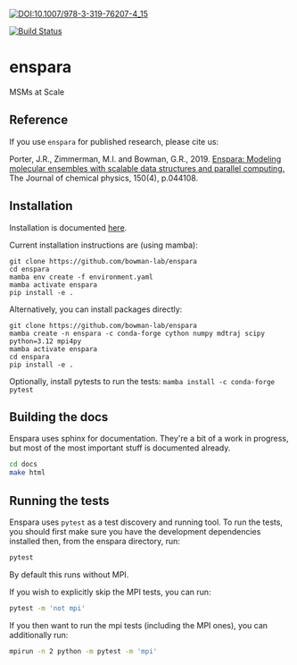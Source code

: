 [![DOI:10.1007/978-3-319-76207-4_15](https://zenodo.org/badge/DOI/10.1063/1.5063794.svg)]( https://doi.org/10.1063/1.5063794)

[![Build Status](https://github.com/bowman-lab/enspara/actions/workflows/config.yml/badge.svg)](https://github.com/bowman-lab/enspara/actions/)


# enspara
MSMs at Scale 

## Reference

If you use `enspara` for published research, please cite us:

Porter, J.R., Zimmerman, M.I. and Bowman, G.R., 2019. [Enspara: Modeling molecular ensembles with scalable data structures and parallel computing.](https://aip.scitation.org/doi/full/10.1063/1.5063794%40jcp.2019.MMMK.issue-1) The Journal of chemical physics, 150(4), p.044108.

## Installation 

Installation is documented [here](https://enspara.readthedocs.io/en/latest/installation.html).

Current installation instructions are (using mamba):

```
git clone https://github.com/bowman-lab/enspara
cd enspara
mamba env create -f environment.yaml
mamba activate enspara
pip install -e .
```

Alternatively, you can install packages directly:

```
git clone https://github.com/bowman-lab/enspara
mamba create -n enspara -c conda-forge cython numpy mdtraj scipy python=3.12 mpi4py
mamba activate enspara
cd enspara
pip install -e .
```

Optionally, install pytests to run the tests:
`mamba install -c conda-forge pytest`

## Building the docs

Enspara uses sphinx for documentation. They're a bit of a work in progress,
but most of the most important stuff is documented already.

```bash
cd docs
make html
```

## Running the tests

Enspara uses `pytest` as a test discovery and running tool. To run the
tests, you should first make sure you have the development dependencies
installed then, from the enspara directory, run:

```bash
pytest
```

By default this runs without MPI. 

If you wish to explicitly skip the MPI tests, you can run:

```bash
pytest -m 'not mpi'
```

If you then want to run the mpi tests (including the MPI ones), you can additionally run:

```bash
mpirun -n 2 python -m pytest -m 'mpi'
```
